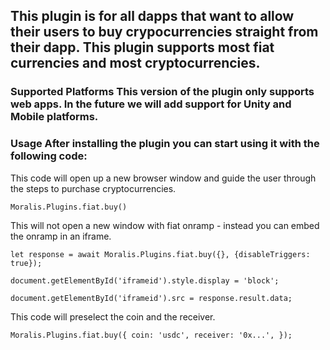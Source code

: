 
## This plugin is for all dapps that want to allow their users to buy crypocurrencies straight from their dapp. This plugin supports most fiat currencies and most cryptocurrencies.

### Supported Platforms This version of the plugin only supports web apps. In the future we will add support for Unity and Mobile platforms.

### Usage After installing the plugin you can start using it with the following code:

This code will open up a new browser window and guide the user through the steps to purchase cryptocurrencies.

`Moralis.Plugins.fiat.buy()`

This will not open a new window with fiat onramp - instead you can embed the onramp in an iframe.

```
let response = await Moralis.Plugins.fiat.buy({}, {disableTriggers: true});

document.getElementById('iframeid').style.display = 'block';

document.getElementById('iframeid').src = response.result.data;
```

This code will preselect the coin and the receiver.

`Moralis.Plugins.fiat.buy({ coin: 'usdc', receiver: '0x...', });`

